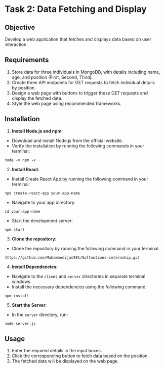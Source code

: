 # Task 2: Data Fetching and Display

## Objective
Develop a web application that fetches and displays data based on user interaction.

## Requirements
1. Store data for three individuals in MongoDB, with details including name, age, and position (First, Second, Third).
2. Create three API endpoints for GET requests to fetch individual details by position.
3. Design a web page with buttons to trigger these GET requests and display the fetched data.
4. Style the web page using recommended frameworks.

## Installation
1. **Install Node.js and npm**:
- Download and install Node.js from the official website.
- Verify the installation by running the following commands in your terminal:

```
node -v npm -v
```

2. **Install React**:
- Install Create React App by running the following command in your terminal:
```
npx create-react-app your-app-name
```
- Navigate to your app directory:
```
cd your-app-name
```
- Start the development server:
```
npm start
```

3. **Clone the repository**:
- Clone the repository by running the following command in your terminal:

```
https://github.com/Muhammedijas981/Softnotions-internship.git

```

4. **Install Dependencies**:
- Navigate to the `client` and `server` directories in separate terminal windows.
- Install the necessary dependencies using the following command:
```
npm install
```


5. **Start the Server**:
- In the `server` directory, run:
```
node server.js
```

## Usage
1. Enter the required details in the input boxes.
2. Click the corresponding button to fetch data based on the position.
3. The fetched data will be displayed on the web page.


